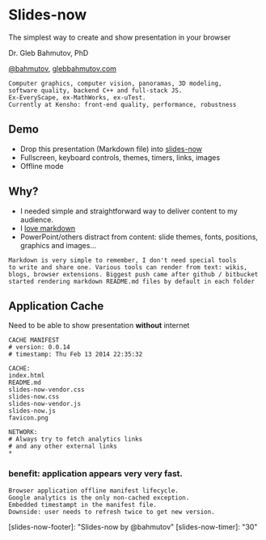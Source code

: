 # Slides-now

The simplest way to create and show
presentation in your browser

Dr. Gleb Bahmutov, PhD

[@bahmutov](https://twitter.com/bahmutov),
[glebbahmutov.com](http://glebbahmutov.com/)

```notes
Computer graphics, computer vision, panoramas, 3D modeling,
software quality, backend C++ and full-stack JS.
Ex-EveryScape, ex-MathWorks, ex-uTest.
Currently at Kensho: front-end quality, performance, robustness
```

## Demo

* Drop this presentation (Markdown file)
into [slides-now](http://glebbahmutov.com/slides-now/)
* Fullscreen, keyboard controls, themes,
timers, links, images
* Offline mode

## Why?

* I needed simple and straightforward way to deliver
content to my audience.
* I [love markdown](http://bahmutov.calepin.co/i-love-markdown.html)
* PowerPoint/others distract from content: slide themes,
fonts, positions, graphics and images...

```notes
Markdown is very simple to remember, I don't need special tools
to write and share one. Various tools can render from text: wikis,
blogs, browser extensions. Biggest push came after github / bitbucket
started rendering markdown README.md files by default in each folder
```

## Application Cache

Need to be able to show presentation **without** internet

    CACHE MANIFEST
    # version: 0.0.14
    # timestamp: Thu Feb 13 2014 22:35:32

    CACHE:
    index.html
    README.md
    slides-now-vendor.css
    slides-now.css
    slides-now-vendor.js
    slides-now.js
    favicon.png

    NETWORK:
    # Always try to fetch analytics links
    # and any other external links
    *

### benefit: application appears very very fast.

```notes
Browser application offline manifest lifecycle.
Google analytics is the only non-cached exception.
Embedded timestampt in the manifest file.
Downside: user needs to refresh twice to get new version.
```

[slides-now-footer]: "Slides-now by @bahmutov"
[slides-now-timer]: "30"
